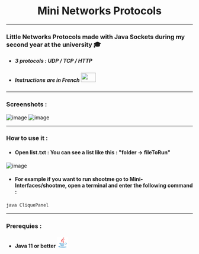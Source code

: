 <h1 align="center">Mini Networks Protocols</h1>

<hr>

<h3 align="left">Little Networks Protocols made with Java Sockets during my second year at the university 🎓</h3>

- <h5 align="left">3 protocols : UDP / TCP / HTTP</h5>
- <h5 align="left">Instructions are in French <img src="https://upload.wikimedia.org/wikipedia/commons/thumb/c/c3/Flag_of_France.svg/langfr-225px-Flag_of_France.svg.png" width="40" height="25" /> </h5>

<hr>

<h3 align="left">Screenshots :</h3>

![image](https://user-images.githubusercontent.com/55751991/141655124-c4db86e0-20b8-4162-8e52-e90b3a8ded95.png)
![image](https://user-images.githubusercontent.com/55751991/141655152-63da6628-5dec-4aad-9f51-ccb0d31c33c1.png)


<hr>

<h3 align="left">How to use it :</h3>

- <h4 align="left">Open list.txt : You can see a list like this : "folder -> fileToRun"</h4>
![image](https://user-images.githubusercontent.com/55751991/140625477-b5835d64-3217-40ea-a48c-76a50fcdb9ac.png)
- <h4 align="left">For example if you want to run shootme go to Mini-Interfaces/shootme, open a terminal and enter the following command :
```java
java CliquePanel
```

<hr>

<h3 align="left">Prerequies :</h3> 

- <h4 align="left">Java 11 or better <a href="https://www.java.com" target="_blank"> <img src="https://raw.githubusercontent.com/devicons/devicon/master/icons/java/java-original.svg" alt="java" width="30" height="30"/> </a> <a href="https://developer.mozilla.org/en-US/docs/Web/JavaScript" target="_blank"> </a></h4>

